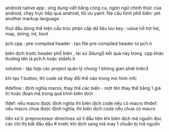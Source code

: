 android native app :
ứng dụng viết bằng công cụ, ngôn ngữ chính thức của android, chạy trực tiếp qua android, tối ưu
yaml: file cấu hình phổ biến: yet another markup language

thụt đầu dòng thể hiện cấu trúc phân cấp
dữ liệu lưu key : value
hỗ trợ list, map, string, int, bool 

pch.cpp : pre-compiled header : tạo file pre-compiled header từ pch.h

biên dịch trước header phổ biên , tái sư 3dung5 kết quả này trong .cpp khác
thường tên là pch.h hoặc stdafx.h

solution : 
tập hợp các project quản lý chung 1 không gian phát triên3

khi tạo 1 button, thì code sẽ thay đổi thế nào trong mô hình mfc

#define : định nghĩa macro, thay thế các biến - một tên thay thế bằng 1 giá trị hoặc đoạn mã trong quá trình
biên dịch

ifdef: nếu macro được định nghĩa thì biên dịch code nếu có macro
ifndef: nếu macro chưa được định nghĩa, thì biên dịch code nếu chưa có macro

tiền xử lí: preprocessor directives xử lí đầu tiên khi biên dịch mã nguồn 
đọc các chỉ thị bắt đầu dấu # trước khi dịch sang mã may 1
chuẩn bị mã nguồn
